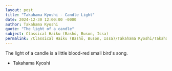 ```yaml
---
layout: post
title: "Takahama Kyoshi - Candle Light"
date: 2024-12-30 12:00:00 -0000
author: Takahama Kyoshi
quote: "The light of a candle"
subject: Classical Haiku (Bashō, Buson, Issa)
permalink: /Classical Haiku (Bashō, Buson, Issa)/Takahama Kyoshi/Takahama Kyoshi - Candle Light
---
```


The light of a candle
is a little blood-red
small bird's song.

- Takahama Kyoshi
